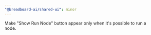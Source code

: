 ```yaml
---
"@breadboard-ai/shared-ui": minor
---
```


Make "Show Run Node" button appear only when it's possible to run a node.
